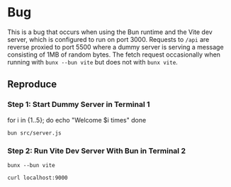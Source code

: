 # Bug

This is a bug that occurs when using the Bun runtime and the Vite dev server, which is configured to run on port 3000. Requests to `/api` are reverse proxied to port 5500 where a dummy server is serving a message consisting of 1MB of random bytes. The fetch request occasionally when running with `bunx --bun vite` but does not with `bunx vite`.

## Reproduce

### Step 1: Start Dummy Server in Terminal 1

for i in {1..5}; do echo "Welcome $i times"
done

```shell
bun src/server.js
```

### Step 2: Run Vite Dev Server With Bun in Terminal 2

```shell
bunx --bun vite
```

```shell
curl localhost:9000
```
